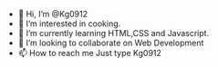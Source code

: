 - 👋 Hi, I’m @Kg0912
- 👀 I’m interested in cooking.
- 🌱 I’m currently learning HTML,CSS and Javascript.
- 💞️ I’m looking to collaborate on Web Development
- 📫 How to reach me Just type Kg0912

<!---
Kg0912/Kg0912 is a ✨ special ✨ repository because its `README.md` (this file) appears on your GitHub profile.
You can click the Preview link to take a look at your changes.
--->
